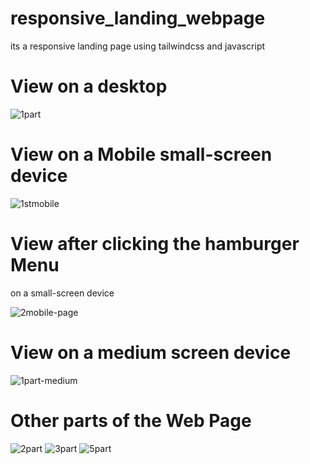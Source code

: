# responsive_landing_webpage
its a responsive landing page using tailwindcss and javascript

# View on a desktop

![1part](https://github.com/sheltersi/responsive_landing_webpage/assets/100737836/c4d15c39-3628-4e85-be78-9bf4ea46b71e)

# View on a Mobile small-screen device

![1stmobile](https://github.com/sheltersi/responsive_landing_webpage/assets/100737836/023b9432-e1ec-42e9-8f0b-2e0c8a0c13b4)

# View after clicking the hamburger Menu 
on a small-screen device

![2mobile-page](https://github.com/sheltersi/responsive_landing_webpage/assets/100737836/75a9bb2e-9efa-4a43-b55f-197c7bcd3e5a)

# View on a medium screen device

![1part-medium](https://github.com/sheltersi/responsive_landing_webpage/assets/100737836/96935e18-b74d-489d-a017-cbe2877ee88e)

# Other parts of the Web Page
![2part](https://github.com/sheltersi/responsive_landing_webpage/assets/100737836/a1bb54ba-d4d4-47d3-a439-32f417ced109)
![3part](https://github.com/sheltersi/responsive_landing_webpage/assets/100737836/70def185-3372-4b59-ad8e-e61fc1fc6d41)
![5part](https://github.com/sheltersi/responsive_landing_webpage/assets/100737836/111057ee-a3bf-4197-a1a1-33d25d6c3e97)
